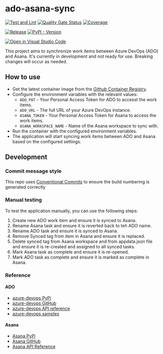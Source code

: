 # ado-asana-sync

[![Test and Lint](https://github.com/danstis/ado-asana-sync/actions/workflows/build.yml/badge.svg)](https://github.com/danstis/ado-asana-sync/actions/workflows/build.yml)
[![Quality Gate Status](https://sonarcloud.io/api/project_badges/measure?project=danstis_ado-asana-sync&metric=alert_status)](https://sonarcloud.io/summary/new_code?id=danstis_ado-asana-sync)
[![Coverage](https://sonarcloud.io/api/project_badges/measure?project=danstis_ado-asana-sync&metric=coverage)](https://sonarcloud.io/summary/new_code?id=danstis_ado-asana-sync)

[![Release](https://img.shields.io/github/release/danstis/ado-asana-sync.svg?style=flat-square)](https://github.com/danstis/ado-asana-sync/releases/latest)
[![PyPI - Version](https://img.shields.io/pypi/v/ado-asana-sync)](https://pypi.org/project/ado-asana-sync/)

[![Open in Visual Studio Code](https://img.shields.io/static/v1?logo=visualstudiocode&label=&message=Open%20in%20Visual%20Studio%20Code&labelColor=2c2c32&color=007acc&logoColor=007acc)](https://open.vscode.dev/danstis/ado-asana-sync)

This project aims to synchronize work items between Azure DevOps (ADO) and Asana. It's currently in development and not ready for use. Breaking changes will occur as needed.

## How to use

* Get the latest container image from the [Github Container Registry](https://github.com/danstis/ado-asana-sync/pkgs/container/ado-asana-sync).
* Configure the environment variables with the relevant values:
  * `ADO_PAT` - Your Personal Access Token for ADO to accesst the work items.
  * `ADO_URL` - The full URL of your Azure DevOps instance.
  * `ASANA_TOKEN` - Your Personal Access Token for Asana to access the work items.
  * `ASANA_WORKSPACE_NAME` - Name of the Asana workspace to sync with.
* Run the container with the configured environment variables.
* The application will start syncing work items between ADO and Asana based on the configured settings.

## Development

### Commit message style

This repo uses [Conventional Commits](https://www.conventionalcommits.org/) to ensure the build numbering is generated correctly

### Manual testing

To test the application manually, you can use the following steps:

1. Create new ADO work item and ensure it is synced to Asana.
1. Rename Asana task and ensure it is reverted back to teh ADO name. 
1. Rename ADO task and ensure it is synced to Asana.
1. Remove Synced tag from item in Asana and ensure it is replaced.
1. Delete synced tag from Asana workspace and from appdata.json file and ensure it is re-created and assigned to all synced tasks.
1. Mark Asana task as complete and ensure it is re-opened.
1. Mark ADO task as complete and ensure it is marked as complete in Asana.

### Reference

#### ADO

* [azure-devops PyPi](https://pypi.org/project/azure-devops/)
* [azure-devops GitHub](https://github.com/microsoft/azure-devops-python-api)
* [azure-devops API reference](https://learn.microsoft.com/en-us/rest/api/azure/devops/?view=azure-devops-rest-7.1&viewFallbackFrom=azure-devops-rest-5.1)
* [azure-devops samples](https://github.com/microsoft/azure-devops-python-samples/blob/main/src/samples/work_item_tracking.py)

#### Asana

* [Asana PyPi](https://pypi.org/project/asana/)
* [Asana GitHub](https://github.com/asana/python-asana)
* [Asana API Reference](https://developers.asana.com/docs/rich-text)
